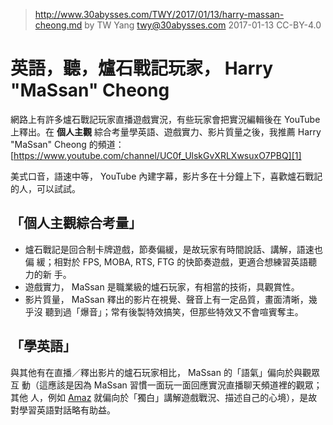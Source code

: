 ﻿> http://www.30abysses.com/TWY/2017/01/13/harry-massan-cheong.md
> by TW Yang <twy@30abysses.com> 2017-01-13 CC-BY-4.0

# 英語，聽，爐石戰記玩家， Harry "MaSsan" Cheong

網路上有許多爐石戰記玩家直播遊戲實況，有些玩家會把實況編輯後在 YouTube
上釋出。在 **個人主觀** 綜合考量學英語、遊戲實力、影片質量之後，我推薦
Harry "MaSsan" Cheong 的頻道： [https://www.youtube.com/channel/UC0f_UlskGvXRLXwsuxO7PBQ][1]

[1]: https://www.youtube.com/channel/UC0f_UlskGvXRLXwsuxO7PBQ

美式口音，語速中等， YouTube  內建字幕，影片多在十分鐘上下，喜歡爐石戰記
的人，可以試試。


##  「個人主觀綜合考量」

* 爐石戰記是回合制卡牌遊戲，節奏偏緩，是故玩家有時間說話、講解，語速也偏
  緩；相對於 FPS, MOBA, RTS, FTG  的快節奏遊戲，更適合想練習英語聽力的新
  手。
* 遊戲實力， MaSsan 是職業級的爐石玩家，有相當的技術，具觀賞性。
* 影片質量， MaSsan 釋出的影片在視覺、聲音上有一定品質，畫面清晰，幾乎沒
  聽到過「爆音」；常有後製特效搞笑，但那些特效又不會喧賓奪主。


##  「學英語」

與其他有在直播／釋出影片的爐石玩家相比， MaSsan 的「語氣」偏向於與觀眾互
動（這應該是因為 MaSsan 習慣一面玩一面回應實況直播聊天頻道裡的觀眾；其他
人，例如 [Amaz][2]  就偏向於「獨白」講解遊戲戰況、描述自己的心境），是故
對學習英語對話略有助益。

[2]: https://www.youtube.com/channel/UC-kezFAw46x-9ctBUqVe86Q
